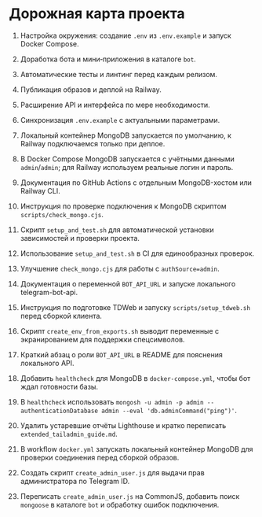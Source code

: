 <!-- Назначение файла: краткий план развития проекта. -->

# Дорожная карта проекта

1. Настройка окружения: создание `.env` из `.env.example` и запуск Docker Compose.
2. Доработка бота и мини‑приложения в каталоге `bot`.
3. Автоматические тесты и линтинг перед каждым релизом.
4. Публикация образов и деплой на Railway.
5. Расширение API и интерфейса по мере необходимости.
6. Синхронизация `.env.example` с актуальными параметрами.
7. Локальный контейнер MongoDB запускается по умолчанию, к Railway подключаемся только при деплое.
8. В Docker Compose MongoDB запускается с учётными данными `admin`/`admin`; для
   Railway используем реальные логин и пароль.
9. Документация по GitHub Actions с отдельным MongoDB-хостом или Railway CLI.
10. Инструкция по проверке подключения к MongoDB скриптом `scripts/check_mongo.cjs`.
11. Скрипт `setup_and_test.sh` для автоматической установки зависимостей и проверки проекта.
12. Использование `setup_and_test.sh` в CI для единообразных проверок.
13. Улучшение `check_mongo.cjs` для работы с `authSource=admin`.
14. Документация о переменной `BOT_API_URL` и запуске локального telegram-bot-api.
15. Инструкция по подготовке TDWeb и запуску `scripts/setup_tdweb.sh` перед
    сборкой клиента.
16. Скрипт `create_env_from_exports.sh` выводит переменные с экранированием для поддержки спецсимволов.

16. Краткий абзац о роли `BOT_API_URL` в README для пояснения локального API.
17. Добавить `healthcheck` для MongoDB в `docker-compose.yml`, чтобы бот ждал готовности базы.
18. В `healthcheck` использовать `mongosh -u admin -p admin --authenticationDatabase admin --eval 'db.adminCommand("ping")'`.
19. Удалить устаревшие отчёты Lighthouse и кратко переписать `extended_tailadmin_guide.md`.
20. В workflow `docker.yml` запускать локальный контейнер MongoDB для проверки
    соединения перед сборкой образов.
21. Создать скрипт `create_admin_user.js` для выдачи прав администратора по Telegram ID.
22. Переписать `create_admin_user.js` на CommonJS, добавить поиск `mongoose` в каталоге `bot` и обработку ошибок подключения.

